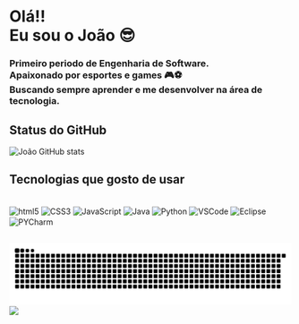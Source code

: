 # Olá!!<br/> Eu sou o João  😎
### Primeiro periodo de Engenharia de Software. <br/> Apaixonado por esportes e games 🎮⚽ <br/> Buscando sempre aprender e me desenvolver na área de tecnologia.

## Status do GitHub

![João GitHub stats](https://github-readme-stats.vercel.app/api?username=joaopaulocostar&show_icons=true&theme=dracula)

## Tecnologias que gosto de usar
 <div style="display: inline_block"><br/>
    <img align="center" alt="html5"src="https://img.shields.io/badge/HTML5-E34F26?style=for-the-badge&logo=html5&logoColor=white">
    <img align="center" alt="CSS3"src="https://img.shields.io/badge/CSS3-1572B6?style=for-the-badge&logo=css3&logoColor=white">
    <img align="center" alt="JavaScript"src="https://img.shields.io/badge/JavaScript-F7DF1E?style=for-the-badge&logo=javascript&logoColor=black">
    <img align="center" alt="Java"src="https://img.shields.io/badge/Java-ED8B00?style=for-the-badge&logo=java&logoColor=white">
    <img align="center" alt="Python"src="https://img.shields.io/badge/Python-3776AB?style=for-the-badge&logo=python&logoColor=white">
    <img align="center" alt="VSCode"src="https://img.shields.io/badge/Visual_Studio_Code-0078D4?style=for-the-badge&logo=visual%20studio%20code&logoColor=white">
    <img align="center" alt="Eclipse"src="https://img.shields.io/badge/Eclipse-2C2255?style=for-the-badge&logo=eclipse&logoColor=white">
    <img align="center" alt="PYCharm"src="https://img.shields.io/badge/PyCharm-000000.svg?&style=for-the-badge&logo=PyCharm&logoColor=white">
    
 

    
    
##                                                        

![Snake animation](https://github.com/R34prZ/R34prZ/blob/output/github-contribution-grid-snake.svg)
![](https://komarev.com/ghpvc/?username=R34prZ&color=blueviolet)
